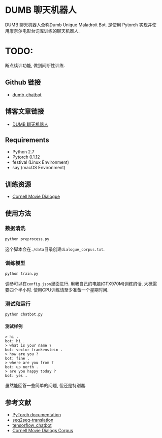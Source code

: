 # DUMB 聊天机器人
DUMB 聊天机器人全称Dumb Unique Maladroit Bot. 是使用 Pytorch 实现并使用康奈尔电影台词库训练的聊天机器人.

# TODO:
断点续训功能, 做到间断性训练.

## Github 链接
- [dumb-chatbot](https://github.com/Great-Li-Xin/dumb-chatbot)

## 博客文章链接
- [DUMB 聊天机器人](https://great-li-xin.github.io/2018/01/30/Dumb-Chatbot/)

## Requirements
- Python 2.7
- Pytorch 0.1.12
- festival (Linux Environment)
- say (macOS Environment)

## 训练资源
- [Cornell Movie Dialogue](https://www.cs.cornell.edu/~cristian/Cornell_Movie-Dialogs_Corpus.html)

## 使用方法
### 数据清洗
``` bash
python preprocess.py
```
这个脚本会在`./data`目录创建`dialogue_corpus.txt`.

### 训练模型
``` bash
python train.py
```
调参可以在`config.json`里面进行.
用我自己的电脑(GTX970M)训练的话, 大概需要四个半小时. 使用CPU训练请至少准备一个星期时间.

### 测试和运行
``` bash
python chatbot.py
```

#### 测试样例
``` text
> hi .
bot: hi .
> what is your name ?
bot: vector frankenstein .
> how are you ?
bot: fine .
> where are you from ?
bot: up north .
> are you happy today ?
bot: yes .
```
虽然能回答一些简单的问题, 但还是特别蠢.

## 参考文献
- [PyTorch documentation](http://pytorch.org/docs/0.1.12/)
- [seq2seq-translation](https://github.com/spro/practical-pytorch/tree/master/seq2seq-translation)
- [tensorflow_chatbot](https://github.com/llSourcell/tensorflow_chatbot)
- [Cornell Movie Dialogs Corpus](https://github.com/suriyadeepan/datasets/tree/master/seq2seq/cornell_movie_corpus)
